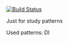 [![Build Status](https://travis-ci.org/VoronoyAlexandr/Custom-CMS.svg?branch=master)](https://travis-ci.org/VoronoyAlexandr/Custom-CMS)

Just for study patterns

Used patterns: 
DI